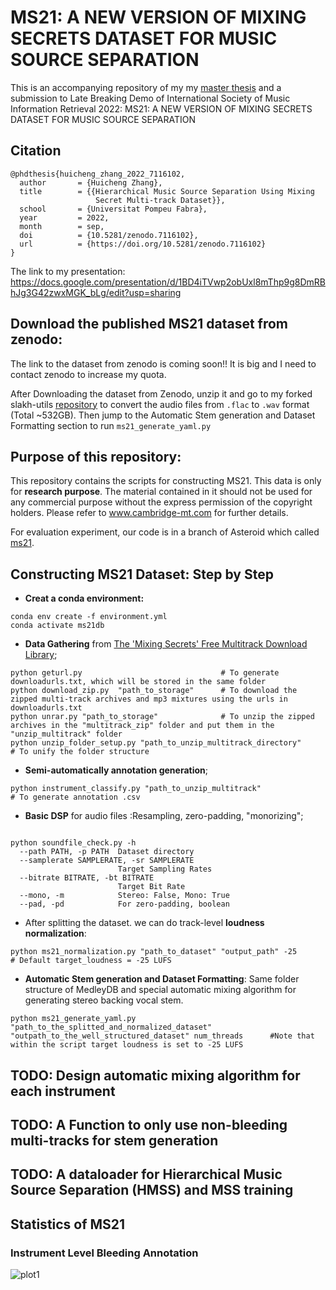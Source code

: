 # MS21: A NEW VERSION OF MIXING SECRETS DATASET FOR MUSIC SOURCE SEPARATION

This is an accompanying repository of my my [master thesis](https://zenodo.org/record/7116102#.YzR0L3ZBzBU) and a submission to Late Breaking Demo of International Society of Music Information Retrieval 2022: MS21: A NEW VERSION OF MIXING SECRETS DATASET FOR MUSIC SOURCE SEPARATION

## Citation
```
@phdthesis{huicheng_zhang_2022_7116102,
  author       = {Huicheng Zhang},
  title        = {{Hierarchical Music Source Separation Using Mixing 
                   Secret Multi-track Dataset}},
  school       = {Universitat Pompeu Fabra},
  year         = 2022,
  month        = sep,
  doi          = {10.5281/zenodo.7116102},
  url          = {https://doi.org/10.5281/zenodo.7116102}
}
```
The link to my presentation: https://docs.google.com/presentation/d/1BD4iTVwp2obUxl8mThp9g8DmRBhJg3G42zwxMGK_bLg/edit?usp=sharing
## Download the published MS21 dataset from zenodo:
The link to the dataset from zenodo is coming soon!! It is big and I need to contact zenodo to increase my quota.

After Downloading the dataset from Zenodo, unzip it and go to my forked slakh-utils [repository](https://github.com/felixCheungcheung/slakh-utils/tree/master/conversion) to convert the audio files from `.flac` to `.wav` format (Total ~532GB). Then jump to the Automatic Stem generation and Dataset Formatting section to run `ms21_generate_yaml.py`

## Purpose of this repository:
This repository contains the scripts for constructing MS21. This data is only for **research purpose**.
The material contained in it should not be used for any commercial purpose without the express permission of the copyright holders. Please refer to www.cambridge-mt.com for further details.

For evaluation experiment, our code is in a branch of Asteroid which called [ms21](https://github.com/felixCheungcheung/asteroid/tree/ms21/egs/musdb18/X-UMX).

## Constructing MS21 Dataset: Step by Step
* **Creat a conda environment:**
```
conda env create -f environment.yml
conda activate ms21db
```

* **Data Gathering** from [The 'Mixing Secrets' Free Multitrack Download Library](https://cambridge-mt.com/ms/mtk/); 
```
python geturl.py                               # To generate downloadurls.txt, which will be stored in the same folder
python download_zip.py  "path_to_storage"      # To download the zipped multi-track archives and mp3 mixtures using the urls in downloadurls.txt
python unrar.py "path_to_storage"              # To unzip the zipped archives in the "multitrack_zip" folder and put them in the "unzip_multitrack" folder
python unzip_folder_setup.py "path_to_unzip_multitrack_directory"         # To unify the folder structure
```

* **Semi-automatically annotation generation**;
```
python instrument_classify.py "path_to_unzip_multitrack"                 # To generate annotation .csv
```
* **Basic DSP** for audio files :Resampling, zero-padding, "monorizing";
```

python soundfile_check.py -h
  --path PATH, -p PATH  Dataset directory
  --samplerate SAMPLERATE, -sr SAMPLERATE
                        Target Sampling Rates
  --bitrate BITRATE, -bt BITRATE
                        Target Bit Rate
  --mono, -m            Stereo: False, Mono: True
  --pad, -pd            For zero-padding, boolean
```
* After splitting the dataset. we can do track-level **loudness normalization**:
```
python ms21_normalization.py "path_to_dataset" "output_path" -25      # Default target_loudness = -25 LUFS
```
* **Automatic Stem generation and Dataset Formatting**: Same folder structure of MedleyDB and special automatic mixing algorithm for generating stereo backing vocal stem. 
```
python ms21_generate_yaml.py "path_to_the_splitted_and_normalized_dataset" "outpath_to_the_well_structured_dataset" num_threads      #Note that within the script target loudness is set to -25 LUFS
```
## TODO: Design automatic mixing algorithm for each instrument
## TODO: A Function to only use non-bleeding multi-tracks for stem generation
## TODO: A dataloader for Hierarchical Music Source Separation (HMSS) and MSS training
## Statistics of MS21
### Instrument Level Bleeding Annotation
![plot1](https://github.com/felixCheungcheung/mixing_secrets_v2/blob/main/dataset_plots/14inst%20Level%20Bleeding%20Statistics.png)
